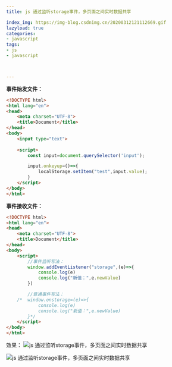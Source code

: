 ```yaml
---
title: js 通过监听storage事件，多页面之间实时数据共享

index_img: https://img-blog.csdnimg.cn/20200312121112669.gif
lazyload: true
categories:
- javascript
tags:
- js
- javascript



---
```














**事件始发文件：**
```html
<!DOCTYPE html>
<html lang="en">
<head>
	<meta charset="UTF-8">
	<title>Document</title>
</head>
<body>
	<input type="text">
	
	<script>
		const input=document.querySelector('input');

		input.onkeyup=()=>{
			localStorage.setItem("test",input.value);
		}
	</script>
</body>
</html>
```


**事件接收文件：**

```html
<!DOCTYPE html>
<html lang="en">
<head>
	<meta charset="UTF-8">
	<title>Document</title>
</head>
<body>
	<script>
		//事件监听写法：
		window.addEventListener("storage",(e)=>{
			console.log(e)
			console.log("新值：",e.newValue)
		})

		//普通事件写法：
	/*	window.onstorage=(e)=>{
			console.log(e)
			console.log("新值：",e.newValue)
		}*/
	</script>
</body>
</html>
```


效果：
![js 通过监听storage事件，多页面之间实时数据共享](https://img-blog.csdnimg.cn/20200312121112669.gif)


![js 通过监听storage事件，多页面之间实时数据共享](https://img-blog.csdnimg.cn/20200312121101260.png)
